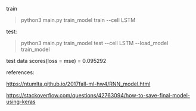 train

>python3 main.py train_model train --cell LSTM

test:

>python3 main.py train_model test --cell LSTM --load_model train_model

test data scores(loss = mse) = 0.095292

references:

https://ntumlta.github.io/2017fall-ml-hw4/RNN_model.html

https://stackoverflow.com/questions/42763094/how-to-save-final-model-using-keras